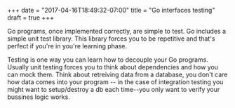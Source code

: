+++
date = "2017-04-16T18:49:32-07:00"
title = "Go interfaces testing"
draft = true
+++


Go programs, once implemented correctly, are simple to test. Go includes a simple unit test library. This library forces you to be repetitive and that's perfect if you're in you're learning phase.

Testing is one way you can learn how to decouple your Go programs. Usually unit testing forces you to think about dependencies and how you can mock them. Think about retreiving data from a database, you don't care how data comes into your program -- in the case of integration testing you might want to setup/destroy a db each time--you only want to verify your bussines logic works.


